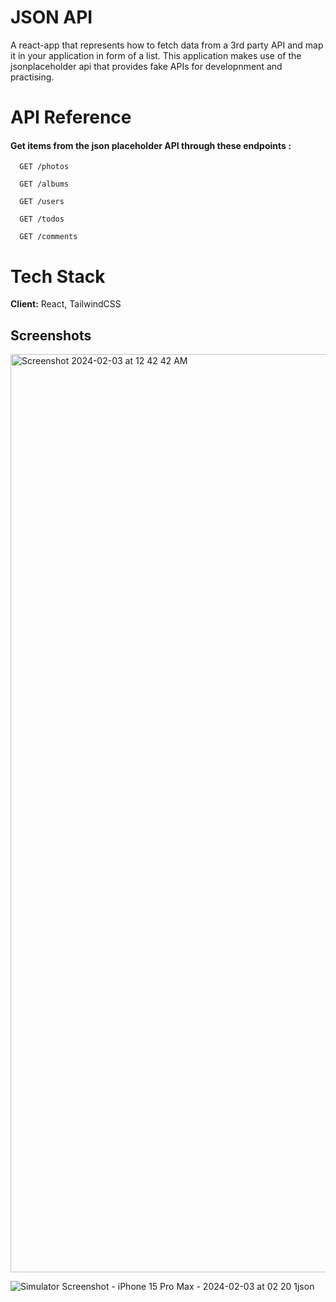 
# JSON API

A react-app that represents how to fetch data from a 3rd party API and map it in your application in form of a list. This application makes use of the jsonplaceholder api that provides fake APIs for developnment and practising.




# API Reference

#### Get items from the json placeholder API through these endpoints :
```http
  GET /photos
```
```http
  GET /albums
```
```http
  GET /users
```
```http
  GET /todos
```
```http
  GET /comments
```



# Tech Stack

**Client:** React, TailwindCSS



## Screenshots
<img width="1469" alt="Screenshot 2024-02-03 at 12 42 42 AM" src="https://github.com/sahil-gpm/json_api/assets/142314251/8de44bb9-830a-47dd-97eb-fdefbfc78859">

![Simulator Screenshot - iPhone 15 Pro Max - 2024-02-03 at 02 20 1json](https://github.com/sahil-gpm/json_api/assets/142314251/29b93241-267d-4b2e-9869-babef4940431)



